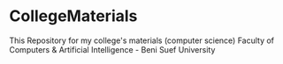 # CollegeMaterials
 This Repository for my college's materials (computer science)
 Faculty of Computers & Artificial Intelligence - Beni Suef University
